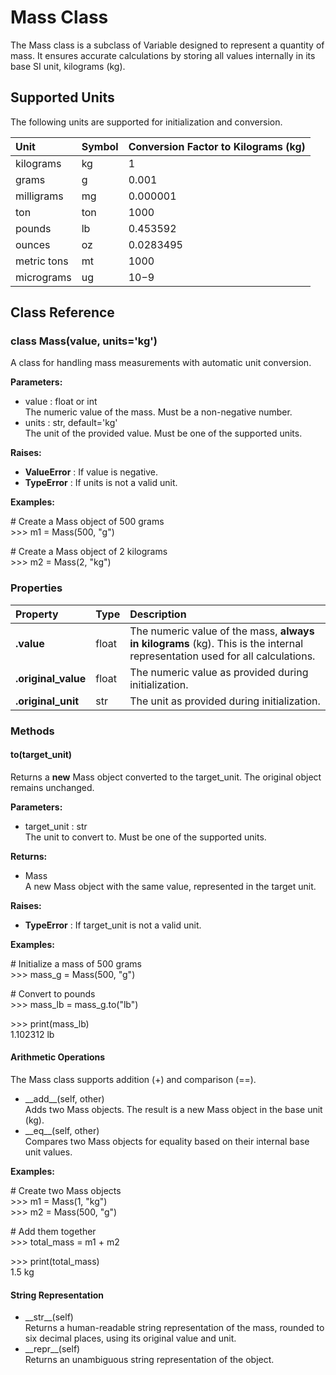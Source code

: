 # **Mass Class**

The Mass class is a subclass of Variable designed to represent a quantity of mass. It ensures accurate calculations by storing all values internally in its base SI unit, kilograms (kg).

## **Supported Units**

The following units are supported for initialization and conversion.

| Unit | Symbol | Conversion Factor to Kilograms (kg) |
| :---- | :---- | :---- |
| kilograms | kg | 1 |
| grams | g | 0.001 |
| milligrams | mg | 0.000001 |
| ton | ton | 1000 |
| pounds | lb | 0.453592 |
| ounces | oz | 0.0283495 |
| metric tons | mt | 1000 |
| micrograms | ug | 10−9 |

## **Class Reference**

### **class Mass(value, units='kg')**

A class for handling mass measurements with automatic unit conversion.

**Parameters:**

* value : float or int  
  The numeric value of the mass. Must be a non-negative number.  
* units : str, default='kg'  
  The unit of the provided value. Must be one of the supported units.

**Raises:**

* **ValueError** : If value is negative.  
* **TypeError** : If units is not a valid unit.

**Examples:**

\# Create a Mass object of 500 grams  
\>\>\> m1 \= Mass(500, "g")

\# Create a Mass object of 2 kilograms  
\>\>\> m2 \= Mass(2, "kg")

### **Properties**

| Property | Type | Description |
| :---- | :---- | :---- |
| **.value** | float | The numeric value of the mass, **always in kilograms** (kg). This is the internal representation used for all calculations. |
| **.original\_value** | float | The numeric value as provided during initialization. |
| **.original\_unit** | str | The unit as provided during initialization. |

### **Methods**

#### **to(target\_unit)**

Returns a **new** Mass object converted to the target\_unit. The original object remains unchanged.

**Parameters:**

* target\_unit : str  
  The unit to convert to. Must be one of the supported units.

**Returns:**

* Mass  
  A new Mass object with the same value, represented in the target unit.

**Raises:**

* **TypeError** : If target\_unit is not a valid unit.

**Examples:**

\# Initialize a mass of 500 grams  
\>\>\> mass\_g \= Mass(500, "g")

\# Convert to pounds  
\>\>\> mass\_lb \= mass\_g.to("lb")

\>\>\> print(mass\_lb)  
1.102312 lb

#### **Arithmetic Operations**

The Mass class supports addition (+) and comparison (==).

* \_\_add\_\_(self, other)  
  Adds two Mass objects. The result is a new Mass object in the base unit (kg).  
* \_\_eq\_\_(self, other)  
  Compares two Mass objects for equality based on their internal base unit values.

**Examples:**

\# Create two Mass objects  
\>\>\> m1 \= Mass(1, "kg")  
\>\>\> m2 \= Mass(500, "g")

\# Add them together  
\>\>\> total\_mass \= m1 \+ m2

\>\>\> print(total\_mass)  
1.5 kg

#### **String Representation**

* \_\_str\_\_(self)  
  Returns a human-readable string representation of the mass, rounded to six decimal places, using its original value and unit.  
* \_\_repr\_\_(self)  
  Returns an unambiguous string representation of the object.